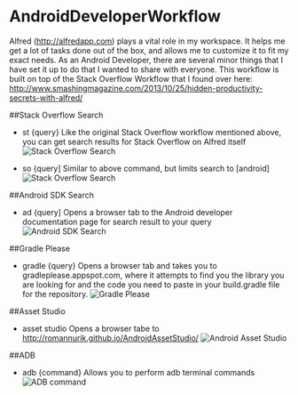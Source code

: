 AndroidDeveloperWorkflow
========================

Alfred (http://alfredapp.com) plays a vital role in my workspace. It helps me get a lot of tasks done out of the box, and allows me to customize it to fit my exact needs. As an Android Developer, there are several minor things that I have set it up to do that I wanted to share with everyone. This workflow is built on top of the Stack Overflow Workflow that I found over here: http://www.smashingmagazine.com/2013/10/25/hidden-productivity-secrets-with-alfred/

##Stack Overflow Search
- st {query}
Like the original Stack Overflow workflow mentioned above, you can get search results for Stack Overflow on Alfred itself
![Stack Overflow Search](https://raw.githubusercontent.com/raveeshbhalla/AndroidDeveloperWorkflow/master/screenshots/stackoverflow.png)

- so {query]
Similar to above command, but limits search to [android]
![Stack Overflow Search](https://raw.githubusercontent.com/raveeshbhalla/AndroidDeveloperWorkflow/master/screenshots/stackoverflow%20android.png)

##Android SDK Search
- ad {query]
Opens a browser tab to the Android developer documentation page for search result to your query
![Android SDK Search](https://raw.githubusercontent.com/raveeshbhalla/AndroidDeveloperWorkflow/master/screenshots/SDK%20Search.png)

##Gradle Please
- gradle {query}
Opens a browser tab and takes you to gradleplease.appspot.com, where it attempts to find you the library you are looking for and the code you need to paste in your build.gradle file for the repository.
![Gradle Please](https://raw.githubusercontent.com/raveeshbhalla/AndroidDeveloperWorkflow/master/screenshots/gradle%20please.png)

##Asset Studio
- asset studio
Opens a browser tabe to http://romannurik.github.io/AndroidAssetStudio/
![Android Asset Studio](https://raw.githubusercontent.com/raveeshbhalla/AndroidDeveloperWorkflow/master/screenshots/asset%20studio.png)

##ADB
- adb {command}
Allows you to perform adb terminal commands
![ADB command](https://raw.githubusercontent.com/raveeshbhalla/AndroidDeveloperWorkflow/master/screenshots/adb.png)

